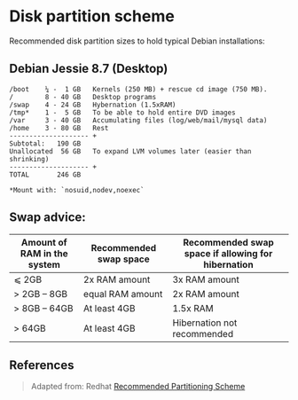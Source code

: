 # Disk partition scheme

Recommended disk partition sizes to hold typical Debian installations:


## Debian Jessie 8.7 (Desktop)

```
/boot    ¼ -  1 GB   Kernels (250 MB) + rescue cd image (750 MB).
/        8 - 40 GB   Desktop programs
/swap    4 - 24 GB   Hybernation (1.5xRAM)
/tmp*    1 -  5 GB   To be able to hold entire DVD images
/var     3 - 40 GB   Accumulating files (log/web/mail/mysql data)
/home    3 - 80 GB   Rest
-------------------- +
Subtotal:   190 GB
Unallocated  56 GB   To expand LVM volumes later (easier than shrinking)
-------------------- +
TOTAL       246 GB
```

```
*Mount with: `nosuid,nodev,noexec`
```

## Swap advice:
|Amount of RAM in the system|Recommended swap space|Recommended swap space if allowing for hibernation|
|---|---|---|
|⩽ 2GB|2x RAM amount|3x RAM amount|
|> 2GB – 8GB|equal RAM amount|2x RAM amount|
|> 8GB – 64GB|At least 4GB|1.5x RAM|
|> 64GB|At least 4GB|Hibernation not recommended|

## References

> Adapted from: Redhat
> [Recommended Partitioning Scheme][1]


<!-- REFERENCES -->

[1]:https://access.redhat.com/documentation/en-US/Red_Hat_Enterprise_Linux/6/html/Installation_Guide/s2-diskpartrecommend-ppc.html#id4394007

